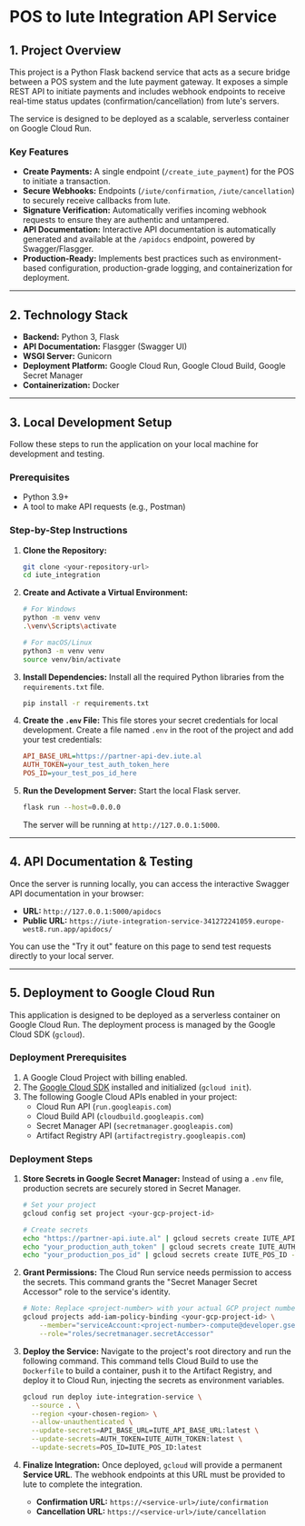 # POS to Iute Integration API Service

## 1. Project Overview

This project is a Python Flask backend service that acts as a secure bridge between a POS system and the Iute payment gateway. It exposes a simple REST API to initiate payments and includes webhook endpoints to receive real-time status updates (confirmation/cancellation) from Iute's servers.

The service is designed to be deployed as a scalable, serverless container on Google Cloud Run.

### Key Features

*   **Create Payments:** A single endpoint (`/create_iute_payment`) for the POS to initiate a transaction.
*   **Secure Webhooks:** Endpoints (`/iute/confirmation`, `/iute/cancellation`) to securely receive callbacks from Iute.
*   **Signature Verification:** Automatically verifies incoming webhook requests to ensure they are authentic and untampered.
*   **API Documentation:** Interactive API documentation is automatically generated and available at the `/apidocs` endpoint, powered by Swagger/Flasgger.
*   **Production-Ready:** Implements best practices such as environment-based configuration, production-grade logging, and containerization for deployment.

---

## 2. Technology Stack

*   **Backend:** Python 3, Flask
*   **API Documentation:** Flasgger (Swagger UI)
*   **WSGI Server:** Gunicorn
*   **Deployment Platform:** Google Cloud Run, Google Cloud Build, Google Secret Manager
*   **Containerization:** Docker

---

## 3. Local Development Setup

Follow these steps to run the application on your local machine for development and testing.

### Prerequisites

*   Python 3.9+
*   A tool to make API requests (e.g., Postman)

### Step-by-Step Instructions

1.  **Clone the Repository:**
    ```bash
    git clone <your-repository-url>
    cd iute_integration
    ```

2.  **Create and Activate a Virtual Environment:**
    ```bash
    # For Windows
    python -m venv venv
    .\venv\Scripts\activate

    # For macOS/Linux
    python3 -m venv venv
    source venv/bin/activate
    ```

3.  **Install Dependencies:**
    Install all the required Python libraries from the `requirements.txt` file.
    ```bash
    pip install -r requirements.txt
    ```

4.  **Create the `.env` File:**
    This file stores your secret credentials for local development. Create a file named `.env` in the root of the project and add your test credentials:
    ```ini
    API_BASE_URL=https://partner-api-dev.iute.al
    AUTH_TOKEN=your_test_auth_token_here
    POS_ID=your_test_pos_id_here
    ```

5.  **Run the Development Server:**
    Start the local Flask server.
    ```bash
    flask run --host=0.0.0.0
    ```
    The server will be running at `http://127.0.0.1:5000`.

---

## 4. API Documentation & Testing

Once the server is running locally, you can access the interactive Swagger API documentation in your browser:

*   **URL:** `http://127.0.0.1:5000/apidocs`
*   **Public URL:** `https://iute-integration-service-341272241059.europe-west8.run.app/apidocs/`

You can use the "Try it out" feature on this page to send test requests directly to your local server.

---

## 5. Deployment to Google Cloud Run

This application is designed to be deployed as a serverless container on Google Cloud Run. The deployment process is managed by the Google Cloud SDK (`gcloud`).

### Deployment Prerequisites

1.  A Google Cloud Project with billing enabled.
2.  The [Google Cloud SDK](https://cloud.google.com/sdk/docs/install) installed and initialized (`gcloud init`).
3.  The following Google Cloud APIs enabled in your project:
    *   Cloud Run API (`run.googleapis.com`)
    *   Cloud Build API (`cloudbuild.googleapis.com`)
    *   Secret Manager API (`secretmanager.googleapis.com`)
    *   Artifact Registry API (`artifactregistry.googleapis.com`)

### Deployment Steps

1.  **Store Secrets in Google Secret Manager:**
    Instead of using a `.env` file, production secrets are securely stored in Secret Manager.
    ```bash
    # Set your project
    gcloud config set project <your-gcp-project-id>

    # Create secrets
    echo "https://partner-api.iute.al" | gcloud secrets create IUTE_API_BASE_URL --data-file=-
    echo "your_production_auth_token" | gcloud secrets create IUTE_AUTH_TOKEN --data-file=-
    echo "your_production_pos_id" | gcloud secrets create IUTE_POS_ID --data-file=-
    ```

2.  **Grant Permissions:**
    The Cloud Run service needs permission to access the secrets. This command grants the "Secret Manager Secret Accessor" role to the service's identity.
    ```bash
    # Note: Replace <project-number> with your actual GCP project number
    gcloud projects add-iam-policy-binding <your-gcp-project-id> \
        --member="serviceAccount:<project-number>-compute@developer.gserviceaccount.com" \
        --role="roles/secretmanager.secretAccessor"
    ```

3.  **Deploy the Service:**
    Navigate to the project's root directory and run the following command. This command tells Cloud Build to use the `Dockerfile` to build a container, push it to the Artifact Registry, and deploy it to Cloud Run, injecting the secrets as environment variables.
    ```bash
    gcloud run deploy iute-integration-service \
      --source . \
      --region <your-chosen-region> \
      --allow-unauthenticated \
      --update-secrets=API_BASE_URL=IUTE_API_BASE_URL:latest \
      --update-secrets=AUTH_TOKEN=IUTE_AUTH_TOKEN:latest \
      --update-secrets=POS_ID=IUTE_POS_ID:latest
    ```

4.  **Finalize Integration:**
    Once deployed, `gcloud` will provide a permanent **Service URL**. The webhook endpoints at this URL must be provided to Iute to complete the integration.
    *   **Confirmation URL:** `https://<service-url>/iute/confirmation`
    *   **Cancellation URL:** `https://<service-url>/iute/cancellation`

